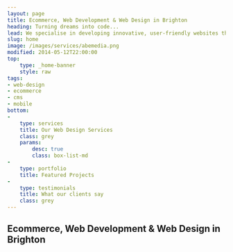 ```yaml
---
layout: page
title: Ecommerce, Web Development & Web Design in Brighton
heading: Turning dreams into code...
lead: We specialise in developing innovative, user-friendly websites that boast eye catching designs and render beautifully on any device.
slug: home
image: /images/services/abemedia.png
modified: 2014-05-12T22:00:00
top:
    type: _home-banner
    style: raw
tags:
- web-design
- ecommerce
- cms
- mobile
bottom: 
-
    type: services
    title: Our Web Design Services
    class: grey
    params:
        desc: true
        class: box-list-md
-
    type: portfolio
    title: Featured Projects
-
    type: testimonials
    title: What our clients say
    class: grey
---
```


## Ecommerce, Web Development & Web Design in Brighton